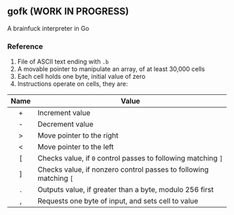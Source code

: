 ## gofk (WORK IN PROGRESS)

A brainfuck interpreter in Go

### Reference

1. File of ASCII text ending with `.b`
2. A movable pointer to manipulate an array, of at least 30,000 cells
3. Each cell holds one byte, initial value of zero
4. Instructions operate on cells, they are:

| Name | Value                                                             |
| :--: | -----                                                             |
| +    | Increment value                                                   |
| -    | Decrement value                                                   |
| >    | Move pointer to the right                                         |
| <    | Move pointer to the left                                          |
| [    | Checks value, if `0` control passes to following matching `]`     |
| ]    | Checks value, if nonzero control passes to following matching `[` |
| .    | Outputs value, if greater than a byte, modulo 256 first           |
| ,    | Requests one byte of input, and sets cell to value                |

